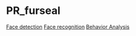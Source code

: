 # PR_furseal
[Face detection](./furseal_face_detection.ipynb)
[Face recognition](./FaceRecognition.py)
[Behavior Analysis](./furseal_ID_pretreatment)

